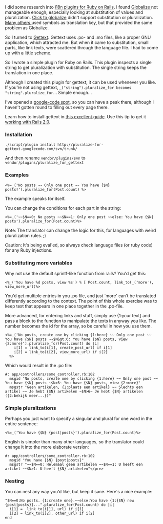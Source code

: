 I did some research into [i18n plugins for Ruby on Rails](http://agilewebdevelopment.com/plugins/category/8).  I found [Globalize ](http://wiki.globalize-rails.org/)not manageable enough, especially looking at substitution of values and pluralization. [Click to globalize](http://www.lucaguidi.com/pages/click-to-globalize) didn't support substitution or pluralization.  [Many ](http://simple-localization.arkanis.de/)[others ](http://agilewebdevelopment.com/plugins/i18n)used symbols as translation key, but that provided the same problem as Globalize.

So I turned to [Gettext](http://www.gnu.org/software/gettext/). Gettext uses .po- and .mo files, like a proper GNU application, which attracted me. But when it came to substitution, small parts, like link texts, were scattered through the language file. I had to come up with a little scheme.

So I wrote a simple plugin for Ruby on Rails. This plugin inspects a single string to get pluralization with substitution. The single string keeps the translation in one place.

Although I created this plugin for gettext, it can be used whenever you like. If you're not using gettext, `_("string").pluralize_for becomes "string".pluralize_for`... Simple enough...

I've opened a [google-code spot](http://code.google.com/p/pluralize-for-gettext/), so you can have a peak there, although I haven't gotten round to filling out every page there.

Learn how to install gettext in [this excellent guide](http://manuals.rubyonrails.com/read/chapter/105). Use this tip to get it [working with Rails 2.0](http://zargony.com/2007/07/29/using-ruby-gettext-with-edge-rails/).

### Installation

    ./script/plugin install http://pluralize-for-gettext.googlecode.com/svn/trunk/

And then rename `vendor/plugins/svn` to `vendor/plugins/pluralize_for_gettext`

### Examples

    <%=_('No posts ~~ Only one post ~~ You have {$N} posts!').pluralize_for(Post.count) %>

The example speaks for itself.

You can change the conditions for each part in the string:

    <%=_('~~$N==0: No posts ~~$N==1: Only one post ~~else: You have {$N} posts').pluralize_for(Post.count)%>

Note: The translator can change the logic for this, for languages with weird pluralization rules. ;)

Caution: It's being eval'ed, so always check language files (or ruby code) for any Ruby injections.

### Substituting more variables

Why not use the default sprintf-like function from rails? You'd get this:

    <%_('You have %d posts, view %s') % [ Post.count, link_to(_('more'), view_more_url)%>

You'd get multiple entries in you .po file, and just 'more' can't be translated differently according to the context. The point of this whole exercise was to keep text that appears in one place together in the .po-file.

More advanced, for entering links and stuff, simply use {1:your text} and pass a block to the function to manipulate the texts in anyway you like. The number becomes the id for the array, so be careful in how you use them.

    <%=_('No posts, create one by clicking {1:here} ~~ Only one post ~~ You have {$N} posts ~~$N&gt;6: You have {$N} posts, view {2:more}').pluralize_for(Post.count) do |i|
        i[1] = link_to(i[1], create_post_url) if i[1]
        i[2] = link_to(i[2], view_more_url) if i[2]
      %>

Which would result in the .po file:

    #: app/controllers/some_controller.rb:102
      msgid "No posts, create one by clicking {1:here} ~~ Only one post ~~ You have {$N} posts ~$N>6~ You have {$N} posts, view {2:more}"
      msgstr "Geen artikelen, {1:plaats een artikel} ~~ Slechts een artikel ~~ Je hebt {$N} artikelen ~$N>6~ Je hebt {$N} artikelen ({2:bekijk meer...})"

### Simple pluralizations

Perhaps you just want to specify a singular and plural for one word in the entire sentence:

    <%=_('You have {$N} {post|posts}').pluralize_for(Post.count)%>

English is simpler than many other languages, so the translator could change it into the more elaborate version:

    #: app/controllers/some_controller.rb:102
      msgid "You have {$N} {post|posts}"
      msgstr "~~$N==0: Helemaal geen artikelen ~~$N==1: U heeft een artikel ~~$N>1: U heeft {$N} artikelen"</pre>

### Nesting

You can nest any way you'd like, but keep it sane. Here's a nice example:

    "$N==0:No posts. {1:create one}.~~else:You have {1:{$N} new {post|posts}}...".pluralize_for(Post.count) do |i|
      i[1] =  link_to(i[1], url) if i[1]
      i[2] = link_to(i[2], other_url) if i[2]
    end
